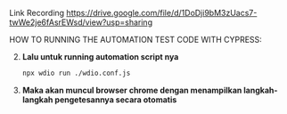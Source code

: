 Link Recording 
https://drive.google.com/file/d/1DoDji9bM3zUacs7-twWe2je6fAsrEWsd/view?usp=sharing

HOW TO RUNNING THE AUTOMATION TEST CODE WITH CYPRESS:
   

2. **Lalu untuk running automation script nya**
   
   ```bash
   npx wdio run ./wdio.conf.js
   
3. **Maka akan muncul browser chrome dengan menampilkan langkah-langkah pengetesannya secara otomatis**
